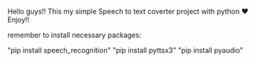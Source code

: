 Hello guys!!
This my simple Speech to text coverter project with python ❤️
Enjoy!!

remember to install necessary packages:

"pip install speech_recognition"
"pip install pyttsx3"
"pip install pyaudio"
